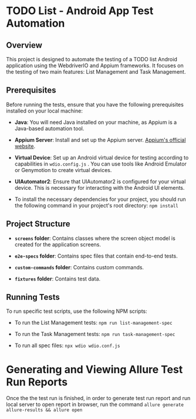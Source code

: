 # TODO List - Android App Test Automation

## Overview

This project is designed to automate the testing of a TODO list Android application using the WebdriverIO and Appium frameworks. It focuses on the testing of two main features: List Management and Task Management.

## Prerequisites

Before running the tests, ensure that you have the following prerequisites installed on your local machine:

- **Java**: You will need Java installed on your machine, as Appium is a Java-based automation tool.

- **Appium Server**: Install and set up the Appium server. [Appium's official website](http://appium.io/).

- **Virtual Device**: Set up an Android virtual device for testing according to capabilities in `wdio.config.js` . You can use tools like Android Emulator or Genymotion to create virtual devices.

- **UIAutomator2**: Ensure that UIAutomator2 is configured for your virtual device. This is necessary for interacting with the Android UI elements.

- To install the necessary dependencies for your project, you should run the following command in your project's root directory: `npm install` 


## Project Structure

- **`screens` folder**: Contains classes where the screen object model is created for the application screens.

- **`e2e-specs` folder**: Contains spec files that contain end-to-end tests.

- **`custom-commands` folder**: Contains custom commands.

- **`fixtures` folder**: Contains test data.

## Running Tests

To run specific test scripts, use the following NPM scripts:

- To run the List Management tests:
`npm run list-management-spec`

- To run the Task Management tests:
`npm run task-management-spec`

- To run all spec files:
`npx wdio wdio.conf.js`

# Generating and Viewing Allure Test Run Reports
Once the the test run is finished, in order to generate test run report and run local server to open report in browser, run the command `allure generate allure-results && allure open`
